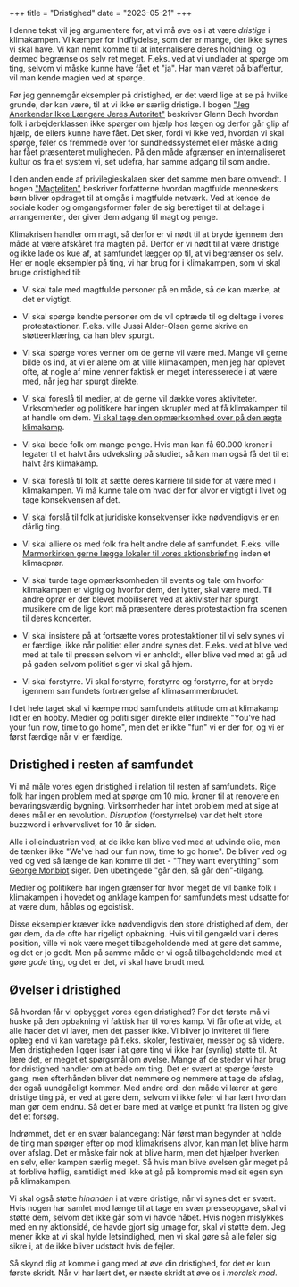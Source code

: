 +++
title = "Dristighed"
date = "2023-05-21"
+++

I denne tekst vil jeg argumentere for, at vi må øve os i at være *dristige* i klimakampen. Vi kæmper for indflydelse, som der er mange, der ikke synes vi skal have. Vi kan nemt komme til at internalisere deres holdning, og dermed begrænse os selv ret meget. F.eks. ved at vi undlader at spørge om ting, selvom vi måske kunne have fået et "ja". Har man været på blaffertur, vil man kende magien ved at spørge.

Før jeg gennemgår eksempler på dristighed, er det værd lige at se på hvilke grunde, der kan være, til at vi ikke er særlig dristige. I bogen ["Jeg Anerkender Ikke Længere Jeres Autoritet"](https://bibliotek.dk/linkme.php?rec.id=870970-basis%3A62937106) beskriver Glenn Bech hvordan folk i arbejderklassen ikke spørger om hjælp hos lægen og derfor går glip af hjælp, de ellers kunne have fået. Det sker, fordi vi ikke ved, hvordan vi skal spørge, føler os fremmede over for sundhedssystemet eller måske aldrig har fået præsenteret muligheden. På den måde afgrænser en internaliseret kultur os fra et system vi, set udefra, har samme adgang til som andre.

I den anden ende af privilegieskalaen sker det samme men bare omvendt. I bogen ["Magteliten"](https://bibliotek.dk/linkme.php?rec.id=870970-basis%3A51776623) beskriver forfatterne hvordan magtfulde menneskers børn bliver opdraget til at omgås i magtfulde netværk. Ved at kende de sociale koder og omgangsformer føler de sig berettiget til at deltage i arrangementer, der giver dem adgang til magt og penge.

Klimakrisen handler om magt, så derfor er vi nødt til at bryde igennem den måde at være afskåret fra magten på. Derfor er vi nødt til at være dristige og ikke lade os kue af, at samfundet lægger op til, at vi begrænser os selv. Her er nogle eksempler på ting, vi har brug for i klimakampen, som vi skal bruge dristighed til:

- Vi skal tale med magtfulde personer på en måde, så de kan mærke, at det er vigtigt.
  
- Vi skal spørge kendte personer om de vil optræde til og deltage i vores protestaktioner. F.eks. ville Jussi Alder-Olsen gerne skrive en støtteerklæring, da han blev spurgt.
  
- Vi skal spørge vores venner om de gerne vil være med. Mange vil gerne bilde os ind, at vi er alene om at ville klimakampen, men jeg har oplevet ofte, at nogle af mine venner faktisk er meget interesserede i at være med, når jeg har spurgt direkte.
  
- Vi skal foreslå til medier, at de gerne vil dække vores aktiviteter. Virksomheder og politikere har ingen skrupler med at få klimakampen til at handle om dem. [Vi skal tage den opmærksomhed over på den ægte klimakamp](https://www.information.dk/indland/2018/11/esther-kjeldahl-saette-gang-aartiers-stoerste-ungdomsoproer-groent).
  
- Vi skal bede folk om mange penge. Hvis man kan få 60.000 kroner i legater til et halvt års udveksling på studiet, så kan man også få det til et halvt års klimakamp.
  
- Vi skal foreslå til folk at sætte deres karriere til side for at være med i klimakampen. Vi må kunne tale om hvad der for alvor er vigtigt i livet og tage konsekvensen af det.
  
- Vi skal forslå til folk at juridiske konsekvenser ikke nødvendigvis er en dårlig ting.
  
- Vi skal alliere os med folk fra helt andre dele af samfundet. F.eks. ville [Marmorkirken gerne lægge lokaler til vores aktionsbriefing](https://youtu.be/I6-958ZwlQU?t=553) inden et klimaoprør.
  
- Vi skal turde tage opmærksomheden til events og tale om hvorfor klimakampen er vigtig og hvorfor dem, der lytter, skal være med. Til andre oprør er der blevet mobiliseret ved at aktivister har spurgt musikere om de lige kort må præsentere deres protestaktion fra scenen til deres koncerter.
  
- Vi skal insistere på at fortsætte vores protestaktioner til vi selv synes vi er færdige, ikke når politiet eller andre synes det. F.eks. ved at blive ved med at tale til pressen selvom vi er anholdt, eller blive ved med at gå ud på gaden selvom politiet siger vi skal gå hjem.
  
- Vi skal forstyrre. Vi skal forstyrre, forstyrre og forstyrre, for at bryde igennem samfundets fortrængelse af klimasammenbrudet.
  

I det hele taget skal vi kæmpe mod samfundets attitude om at klimakamp lidt er en hobby. Medier og politi siger direkte eller indirekte "You've had your fun now, time to go home", men det er ikke "fun" vi er der for, og vi er først færdige når vi er færdige.

## Dristighed i resten af samfundet

Vi må måle vores egen dristighed i relation til resten af samfundets. Rige folk har ingen problem med at spørge om 10 mio. kroner til at renovere en bevaringsværdig bygning. Virksomheder har intet problem med at sige at deres mål er en revolution. *Disruption* (forstyrrelse) var det helt store buzzword i erhvervslivet for 10 år siden.

Alle i olieindustrien ved, at de ikke kan blive ved med at udvinde olie, men de tænker ikke "We've had our fun now, time to go home". De bliver ved og ved og ved så længe de kan komme til det - "They want everything" som [George Monbiot](https://monbiot.com) siger. Den ubetingede "går den, så går den"-tilgang.

Medier og politikere har ingen grænser for hvor meget de vil banke folk i klimakampen i hovedet og anklage kampen for samfundets mest udsatte for at være dum, håbløs og egoistisk.

Disse eksempler kræver ikke nødvendigvis den store dristighed af dem, der gør dem, da de ofte har rigeligt opbakning. Hvis vi til gengæld var i deres position, ville vi nok være meget tilbageholdende med at gøre det samme, og det er jo godt. Men på samme måde er vi også tilbageholdende med at gøre *gode* ting, og det er det, vi skal have brudt med.

## Øvelser i dristighed

Så hvordan får vi opbygget vores egen dristighed? For det første må vi huske på den opbakning vi faktisk har til vores kamp. Vi får ofte at vide, at alle hader det vi laver, men det passer ikke. Vi bliver jo inviteret til flere oplæg end vi kan varetage på f.eks. skoler, festivaler, messer og så videre. Men dristigheden ligger især i at gøre ting vi ikke har (synlig) støtte til. At lære det, er meget et spørgsmål om øvelse. Mange af de steder vi har brug for dristighed handler om at bede om ting. Det er svært at spørge første gang, men efterhånden bliver det nemmere og nemmere at tage de afslag, der også uundgåeligt kommer. Med andre ord: den måde vi lærer at gøre dristige ting på, er ved at gøre dem, selvom vi ikke føler vi har lært hvordan man gør dem endnu. Så det er bare med at vælge et punkt fra listen og give det et forsøg.

Indrømmet, det er en svær balancegang: Når først man begynder at holde de ting man spørger efter op mod klimakrisens alvor, kan man let blive harm over afslag. Det er måske fair nok at blive harm, men det hjælper hverken en selv, eller kampen særlig meget. Så hvis man blive øvelsen går meget på at forblive høflig, samtidigt med ikke at gå på kompromis med sit egen syn på klimakampen.

Vi skal også støtte *hinanden* i at være dristige, når vi synes det er svært. Hvis nogen har samlet mod længe til at tage en svær presseopgave, skal vi støtte dem, selvom det ikke går som vi havde håbet. Hvis nogen mislykkes med en ny aktionsidé, de havde gjort sig umage for, skal vi støtte dem. Jeg mener ikke at vi skal hylde letsindighed, men vi skal gøre så alle føler sig sikre i, at de ikke bliver udstødt hvis de fejler.

Så skynd dig at komme i gang med at øve din dristighed, for det er kun første skridt. Når vi har lært det, er næste skridt at øve os i *moralsk mod*.